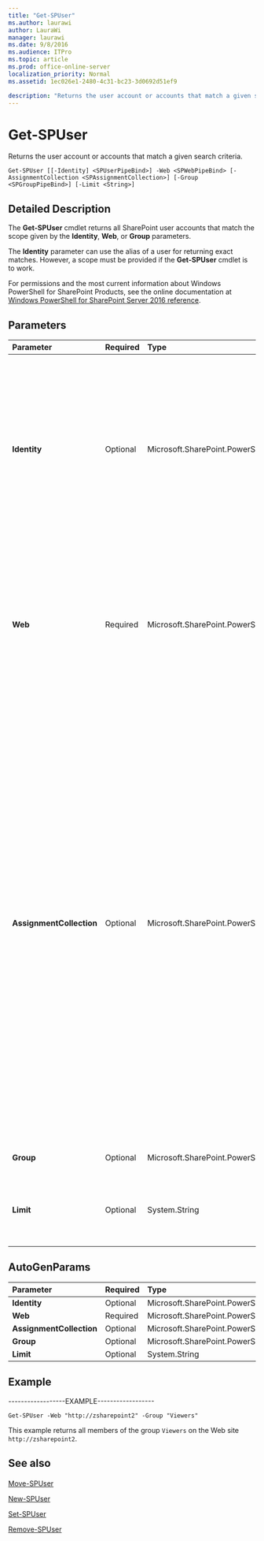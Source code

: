 ```yaml
---
title: "Get-SPUser"
ms.author: laurawi
author: LauraWi
manager: laurawi
ms.date: 9/8/2016
ms.audience: ITPro
ms.topic: article
ms.prod: office-online-server
localization_priority: Normal
ms.assetid: 1ec026e1-2480-4c31-bc23-3d0692d51ef9

description: "Returns the user account or accounts that match a given search criteria."
---
```


# Get-SPUser

Returns the user account or accounts that match a given search criteria.
  
```
Get-SPUser [[-Identity] <SPUserPipeBind>] -Web <SPWebPipeBind> [-AssignmentCollection <SPAssignmentCollection>] [-Group <SPGroupPipeBind>] [-Limit <String>]
```

## Detailed Description

The **Get-SPUser** cmdlet returns all SharePoint user accounts that match the scope given by the **Identity**, **Web**, or **Group** parameters. 
  
The **Identity** parameter can use the alias of a user for returning exact matches. However, a scope must be provided if the **Get-SPUser** cmdlet is to work. 
  
For permissions and the most current information about Windows PowerShell for SharePoint Products, see the online documentation at [Windows PowerShell for SharePoint Server 2016 reference](https://go.microsoft.com/fwlink/p/?LinkId=671715).
  
## Parameters

|**Parameter**|**Required**|**Type**|**Description**|
|:-----|:-----|:-----|:-----|
|**Identity** <br/> |Optional  <br/> |Microsoft.SharePoint.PowerShell.SPUserPipeBind  <br/> |Specifies the login name of the user to be returned.  <br/> The Identity must be a valid user name, in the form of "Domain\user" for a Windows Classic user or "i:0#.w\Domain\user" (or user name with the appropriate claims format) for a claims user or an integer corresponding to the user id in the SharePoint user info list.  <br/> |
|**Web** <br/> |Required  <br/> |Microsoft.SharePoint.PowerShell.SPWebPipeBind  <br/> |Specifies the Web site to be used as a scope.  <br/> The type must be a valid GUID, in the form 12345678-90ab-cdef-1234-567890bcdefgh of a valid name of a SharePoint Foundation 2013 Web site (for example, MySPSite1); or an instance of a valid **SPWeb** object.  <br/> |
|**AssignmentCollection** <br/> |Optional  <br/> |Microsoft.SharePoint.PowerShell.SPAssignmentCollection  <br/> |Manages objects for the purpose of proper disposal. Use of objects, such as **SPWeb** or **SPSite**, can use large amounts of memory and use of these objects in Windows PowerShell scripts requires proper memory management. Using the **SPAssignment** object, you can assign objects to a variable and dispose of the objects after they are needed to free up memory. When **SPWeb**, **SPSite**, or **SPSiteAdministration** objects are used, the objects are automatically disposed of if an assignment collection or the **Global** parameter is not used.  <br/> > [!NOTE]> When the **Global** parameter is used, all objects are contained in the global store. If objects are not immediately used, or disposed of by using the **Stop-SPAssignment** command, an out-of-memory scenario can occur.           |
|**Group** <br/> |Optional  <br/> |Microsoft.SharePoint.PowerShell.SPGroupPipeBind  <br/> |Specifies the user group to which the new user belongs.  <br/> |
|**Limit** <br/> |Optional  <br/> |System.String  <br/> |Specifies the maximum number of users to return. The default value is **500**. To get all of the possible items, enter 'All'.  <br/> |
   
## AutoGenParams

|**Parameter**|**Required**|**Type**|**Description**|
|:-----|:-----|:-----|:-----|
|**Identity** <br/> |Optional  <br/> |Microsoft.SharePoint.PowerShell.SPUserPipeBind  <br/> ||
|**Web** <br/> |Required  <br/> |Microsoft.SharePoint.PowerShell.SPWebPipeBind  <br/> ||
|**AssignmentCollection** <br/> |Optional  <br/> |Microsoft.SharePoint.PowerShell.SPAssignmentCollection  <br/> ||
|**Group** <br/> |Optional  <br/> |Microsoft.SharePoint.PowerShell.SPGroupPipeBind  <br/> ||
|**Limit** <br/> |Optional  <br/> |System.String  <br/> ||
   
## Example

------------------EXAMPLE------------------
  
```
Get-SPUser -Web "http://zsharepoint2" -Group "Viewers"
```

This example returns all members of the group  `Viewers` on the Web site  `http://zsharepoint2`.
  
## See also

#### 

[Move-SPUser](move-spuser.md)
  
[New-SPUser](new-spuser.md)
  
[Set-SPUser](set-spuser.md)
  
[Remove-SPUser](remove-spuser.md)

